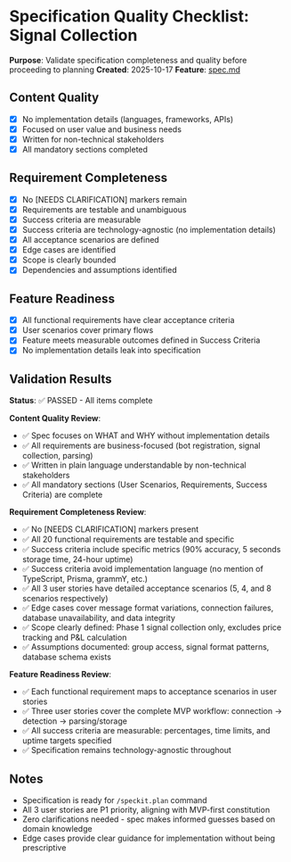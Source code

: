 # Specification Quality Checklist: Signal Collection

**Purpose**: Validate specification completeness and quality before proceeding to planning
**Created**: 2025-10-17
**Feature**: [spec.md](../spec.md)

## Content Quality

- [x] No implementation details (languages, frameworks, APIs)
- [x] Focused on user value and business needs
- [x] Written for non-technical stakeholders
- [x] All mandatory sections completed

## Requirement Completeness

- [x] No [NEEDS CLARIFICATION] markers remain
- [x] Requirements are testable and unambiguous
- [x] Success criteria are measurable
- [x] Success criteria are technology-agnostic (no implementation details)
- [x] All acceptance scenarios are defined
- [x] Edge cases are identified
- [x] Scope is clearly bounded
- [x] Dependencies and assumptions identified

## Feature Readiness

- [x] All functional requirements have clear acceptance criteria
- [x] User scenarios cover primary flows
- [x] Feature meets measurable outcomes defined in Success Criteria
- [x] No implementation details leak into specification

## Validation Results

**Status**: ✅ PASSED - All items complete

**Content Quality Review**:

- ✅ Spec focuses on WHAT and WHY without implementation details
- ✅ All requirements are business-focused (bot registration, signal collection, parsing)
- ✅ Written in plain language understandable by non-technical stakeholders
- ✅ All mandatory sections (User Scenarios, Requirements, Success Criteria) are complete

**Requirement Completeness Review**:

- ✅ No [NEEDS CLARIFICATION] markers present
- ✅ All 20 functional requirements are testable and specific
- ✅ Success criteria include specific metrics (90% accuracy, 5 seconds storage time, 24-hour uptime)
- ✅ Success criteria avoid implementation language (no mention of TypeScript, Prisma, grammY, etc.)
- ✅ All 3 user stories have detailed acceptance scenarios (5, 4, and 8 scenarios respectively)
- ✅ Edge cases cover message format variations, connection failures, database unavailability, and data integrity
- ✅ Scope clearly defined: Phase 1 signal collection only, excludes price tracking and P&L calculation
- ✅ Assumptions documented: group access, signal format patterns, database schema exists

**Feature Readiness Review**:

- ✅ Each functional requirement maps to acceptance scenarios in user stories
- ✅ Three user stories cover the complete MVP workflow: connection → detection → parsing/storage
- ✅ All success criteria are measurable: percentages, time limits, and uptime targets specified
- ✅ Specification remains technology-agnostic throughout

## Notes

- Specification is ready for `/speckit.plan` command
- All 3 user stories are P1 priority, aligning with MVP-first constitution
- Zero clarifications needed - spec makes informed guesses based on domain knowledge
- Edge cases provide clear guidance for implementation without being prescriptive

